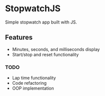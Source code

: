 # StopwatchJS

Simple stopwatch app built with JS. 

## Features

- Minutes, seconds, and milliseconds display
- Start/stop and reset functionality

### TODO
- Lap time functionality
- Code refactoring
- OOP implementation
